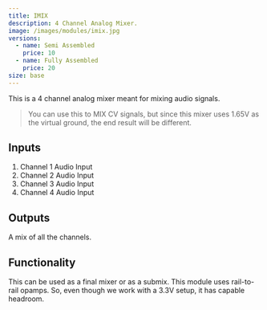 ```yaml
---
title: IMIX
description: 4 Channel Analog Mixer.
image: /images/modules/imix.jpg
versions:
  - name: Semi Assembled
    price: 10
  - name: Fully Assembled
    price: 20
size: base
---
```


This is a 4 channel analog mixer meant for mixing audio signals. 

> You can use this to MIX CV signals, but since this mixer uses 1.65V as the virtual ground, the end result will be different.

## Inputs

1. Channel 1 Audio Input
2. Channel 2 Audio Input
3. Channel 3 Audio Input
4. Channel 4 Audio Input

## Outputs

A mix of all the channels.

## Functionality

This can be used as a final mixer or as a submix. This module uses rail-to-rail opamps. So, even though we work with a 3.3V setup, it has capable headroom.
